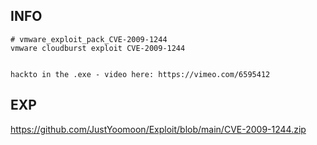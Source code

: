 INFO
----

    # vmware_exploit_pack_CVE-2009-1244
    vmware cloudburst exploit CVE-2009-1244


    hackto in the .exe - video here: https://vimeo.com/6595412

EXP
---

<https://github.com/JustYoomoon/Exploit/blob/main/CVE-2009-1244.zip>